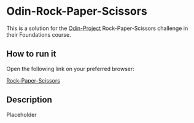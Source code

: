 # Odin-Rock-Paper-Scissors

This is a solution for the [Odin-Project](https://www.theodinproject.com/) Rock-Paper-Scissors challenge in their Foundations course.

## How to run it

Open the following link on your preferred browser:

[Rock-Paper-Scissors](https://vitoriotuckers.github.io/Odin-Rock-Paper-Scissors/)

## Description

Placeholder
